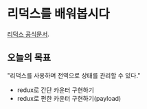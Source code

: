 # 리덕스를 배워봅시다

[리덕스 공식문서](https://ko.redux.js.org/introduction/getting-started/).

## 오늘의 목표
"리덕스를 사용하며 전역으로 상태를 관리할 수 있다."
- redux로 간단 카운터 구현하기
- redux로 편한 카운터 구현하기(payload)

